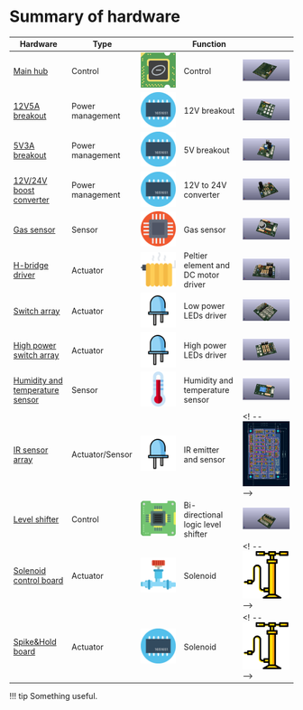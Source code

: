 # Summary of hardware


| Hardware | Type || Function ||
 ----- | ---- | - | ----- | - |
[Main hub](https://github.com/BeeHive-org/BeeHive/wiki/Main-hub) | Control | ![dc-driver](../assets/icons/chip.svg) | Control | ![hub](https://github.com/BeeHive-org/BeeHive/raw/master/hardware/PCBs/central_hub/central_hub_3D.png?raw=true)
[12V5A breakout](https://github.com/BeeHive-org/BeeHive/wiki/12V5A-breakout) | Power management | ![dc-driver](../assets/icons/chip2.svg) | 12V breakout | ![12V5A](https://github.com/BeeHive-org/BeeHive/raw/master/hardware/PCBs/12V5A_breakout/12V5A_breakout_3D.png?raw=true)
[5V3A breakout](https://github.com/BeeHive-org/BeeHive/wiki/5V3A-breakout) | Power management | ![dc-driver](../assets/icons/chip2.svg) | 5V breakout | ![5V3A](https://github.com/BeeHive-org/BeeHive/raw/master/hardware/PCBs/power_supply/power_supply_3D.png?raw=true)
[12V/24V boost converter](https://github.com/BeeHive-org/BeeHive/wiki/Boost-converter-12V-to-24V) | Power management | ![dc-driver](../assets/icons/chip2.svg) | 12V to 24V converter | ![12V-to-24V](https://github.com/BeeHive-org/BeeHive/raw/master/hardware/PCBs/12_24_boost_converter/12_24_boost_converter_3D.png?raw=true)
[Gas sensor](https://github.com/BeeHive-org/BeeHive/wiki/Gas-sensor) | Sensor | ![dc-driver](../assets/icons/chip4.svg) | Gas sensor | ![gas-sensor](https://github.com/BeeHive-org/BeeHive/raw/master/hardware/PCBs/gas_sensor/gas_sensor_3d.png?raw=true)
[H-bridge driver](https://github.com/BeeHive-org/BeeHive/wiki/H-bridge-driver) | Actuator | ![dc-driver](../assets/icons/heater.svg) | Peltier element and DC motor driver | ![h-bridge](https://github.com/BeeHive-org/BeeHive/raw/master/hardware/PCBs/hbridge_driver/hbridge_driver_3D.png?raw=true)
[Switch array](https://github.com/BeeHive-org/BeeHive/wiki/Switch-array) | Actuator | ![dc-driver](../assets/icons/led.svg) | Low power LEDs driver | ![switch](https://github.com/BeeHive-org/BeeHive/raw/master/hardware/PCBs/8_switch_array/8_switch_array_3D.png?raw=true)
[High power switch array](https://github.com/BeeHive-org/BeeHive/wiki/High-power-switch-array) | Actuator | ![dc-driver](../assets/icons/led.svg) | High power LEDs driver | ![hp-switch](https://github.com/BeeHive-org/BeeHive/raw/master/hardware/PCBs/hp_led_switch/hp_led_switch_3D.png?raw=true)
[Humidity and temperature sensor](https://github.com/BeeHive-org/BeeHive/wiki/Humidity-and-temperature-sensor) | Sensor | ![dc-driver](../assets/icons/thermometer.svg) | Humidity and temperature sensor | ![hum-temp-sensor](https://github.com/BeeHive-org/BeeHive/raw/master/hardware/PCBs/hum_temp_sensor/hum_temp_sensor_3d.png?raw=true)
[IR sensor array](https://github.com/BeeHive-org/BeeHive/wiki/IR-sensor-array) | Actuator/Sensor | ![dc-driver](../assets/icons/led.svg) | IR emitter and sensor | <! -- ![ir-sensor](https://github.com/BeeHive-org/BeeHive/raw/master/hardware/PCBs/ir_sensor/ir_sensor_PCB.PNG?raw=true) --> 
[Level shifter](https://github.com/BeeHive-org/BeeHive/wiki/Level-shifter) | Control | ![dc-driver](../assets/icons/chip3.svg) | Bi-directional logic level shifter | ![level-shifter](https://github.com/BeeHive-org/BeeHive/raw/master/hardware/PCBs/level_shifter/level_shifter_3D.png?raw=true)
[Solenoid control board](https://github.com/BeeHive-org/BeeHive/wiki/Solenoid-control-board) | Actuator | ![dc-driver](../assets/icons/valve.svg) | Solenoid | <! --  ![stepper](../assets/icons/pump.svg) --> 
[Spike&Hold board](https://github.com/BeeHive-org/BeeHive/wiki/Spike&Hold-board) | Actuator | ![dc-driver](../assets/icons/chip2.svg) | Solenoid | <! -- ![stepper](../assets/icons/pump.svg) --> 

!!! tip
    Something useful.